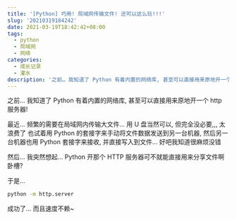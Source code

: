 ```yaml
---
title: '[Python] 巧用! 局域网传输文件! 还可以这么玩!!!'
slug: '20210319184242'
date: 2021-03-19T18:42:42+08:00
tags:
  - python
  - 局域网
  - 网络
categories:
  - 成长记录
  - 灌水
description: '之前… 我知道了 Python 有着内置的网络库, 甚至可以直接用来原地开一个 http 服务器!最近… 频繁的需要在局域网内传输大文件… 用 U 盘当然可以, 但完全没必要, 太浪费了也试着用 Python 的套接字来手动将文件数据发送到另一台机器, 然后另一台机器也用 Python 套接字来接收, 并直接写入到文件… 好吧我知道很麻烦没错然后… 我突然想起… Python 开那个 HTTP 服务器可不就能直接用来分享文件啊卧槽?于是…python -m http.server成功了… 而且'
---
```


之前... 我知道了 Python 有着内置的网络库, 甚至可以直接用来原地开一个 http 服务器!


最近... 频繁的需要在局域网内传输大文件... 用 U 盘当然可以, 但完全没必要,,, 太浪费了
也试着用 Python 的套接字来手动将文件数据发送到另一台机器, 然后另一台机器也用 Python 套接字来接收, 并直接写入到文件... 好吧我知道很麻烦没错


然后... 我突然想起... Python 开那个 HTTP 服务器可不就能直接用来分享文件啊卧槽?


于是...

```bash
python -m http.server
```

成功了... 而且速度不赖~
